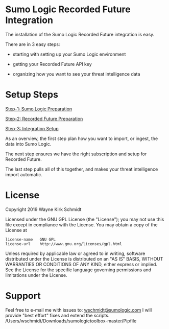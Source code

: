 Sumo Logic Recorded Future Integration
======================================

The installation of the Sumo Logic Recorded Future integration is easy.

There are in 3 easy steps:

* starting with setting up your Sumo Logic environment

* getting your Recorded Future API key

* organizing how you want to see your threat intelligence data

Setup Steps
===========

[Step-1: Sumo Logic Preparation](01_sumologic/readme.md)

[Step-2: Recorded Future Preparation](02_recordedfuture/readme.md)

[Step-3: Integration Setup](03_integration/readme.md)

As an overview, the first step plan how you want to import, or ingest, the data into Sumo Logic. 

The next step ensures we have the right subscription and setup for Recorded Future.

The last step pulls all of this together, and makes your threat intelligence import automatic.

License
=======

Copyright 2019 Wayne Kirk Schmidt

Licensed under the GNU GPL License (the "License");
you may not use this file except in compliance with the License.
You may obtain a copy of the License at

    license-name   GNU GPL
    license-url    http://www.gnu.org/licenses/gpl.html

Unless required by applicable law or agreed to in writing, software
distributed under the License is distributed on an "AS IS" BASIS,
WITHOUT WARRANTIES OR CONDITIONS OF ANY KIND, either express or implied.
See the License for the specific language governing permissions and
limitations under the License.

Support
=======

Feel free to e-mail me with issues to: wschmidt@sumologic.com
I will provide "best effort" fixes and extend the scripts.
/Users/wschmidt/Downloads/sumologictoolbox-master/Pipfile
